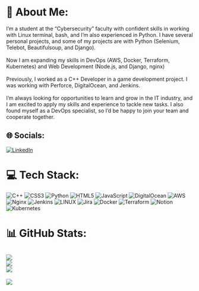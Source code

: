 # 💫 About Me:
I’m a student at the “Cybersecurity” faculty with confident skills in working with Linux terminal, bash, and I’m also experienced in Python. I have several personal projects, and some of my projects are with Python (Selenium, Telebot, Beautifulsoup, and Django).<br><br>Now I am expanding my skills in DevOps (AWS, Docker, Terraform, Kubernetes) and Web Development (Node.js, and Django, nginx)<br><br>Previously, I worked as a C++ Developer in a game development project. I was working with Perforce, DigitalOcean, and Jenkins.<br><br>I’m always looking for opportunities to learn and grow in the IT industry, and I am excited to apply my skills and experience to tackle new tasks. I also found myself as a DevOps specialist, so I’d be happy to join your team and cooperate together.


## 🌐 Socials:
[![LinkedIn](https://img.shields.io/badge/LinkedIn-%230077B5.svg?logo=linkedin&logoColor=white)](https://linkedin.com/in/https://www.linkedin.com/in/hlib-zubov-79478b252/) 

# 💻 Tech Stack:
![C++](https://img.shields.io/badge/c++-%2300599C.svg?style=for-the-badge&logo=c%2B%2B&logoColor=white) ![CSS3](https://img.shields.io/badge/css3-%231572B6.svg?style=for-the-badge&logo=css3&logoColor=white) ![Python](https://img.shields.io/badge/python-3670A0?style=for-the-badge&logo=python&logoColor=ffdd54) ![HTML5](https://img.shields.io/badge/html5-%23E34F26.svg?style=for-the-badge&logo=html5&logoColor=white) ![JavaScript](https://img.shields.io/badge/javascript-%23323330.svg?style=for-the-badge&logo=javascript&logoColor=%23F7DF1E) ![DigitalOcean](https://img.shields.io/badge/DigitalOcean-%230167ff.svg?style=for-the-badge&logo=digitalOcean&logoColor=white) ![AWS](https://img.shields.io/badge/AWS-%23FF9900.svg?style=for-the-badge&logo=amazon-aws&logoColor=white) ![Nginx](https://img.shields.io/badge/nginx-%23009639.svg?style=for-the-badge&logo=nginx&logoColor=white) ![Jenkins](https://img.shields.io/badge/jenkins-%232C5263.svg?style=for-the-badge&logo=jenkins&logoColor=white) ![LINUX](https://img.shields.io/badge/Linux-FCC624?style=for-the-badge&logo=linux&logoColor=black) ![Jira](https://img.shields.io/badge/jira-%230A0FFF.svg?style=for-the-badge&logo=jira&logoColor=white) ![Docker](https://img.shields.io/badge/docker-%230db7ed.svg?style=for-the-badge&logo=docker&logoColor=white) ![Terraform](https://img.shields.io/badge/terraform-%235835CC.svg?style=for-the-badge&logo=terraform&logoColor=white) ![Notion](https://img.shields.io/badge/Notion-%23000000.svg?style=for-the-badge&logo=notion&logoColor=white) ![Kubernetes](https://img.shields.io/badge/kubernetes-%23326ce5.svg?style=for-the-badge&logo=kubernetes&logoColor=white)

# 📊 GitHub Stats:
![](https://github-readme-stats.vercel.app/api?username=iso73-ops&theme=dark&hide_border=false&include_all_commits=true&count_private=true)<br/>
![](https://github-readme-streak-stats.herokuapp.com/?user=iso73-ops&theme=dark&hide_border=false)<br/>
![](https://github-readme-stats.vercel.app/api/top-langs/?username=iso73-ops&theme=dark&hide_border=false&include_all_commits=true&count_private=true&layout=compact)
---
[![](https://visitcount.itsvg.in/api?id=iso73-ops&icon=5&color=12)](https://visitcount.itsvg.in)

